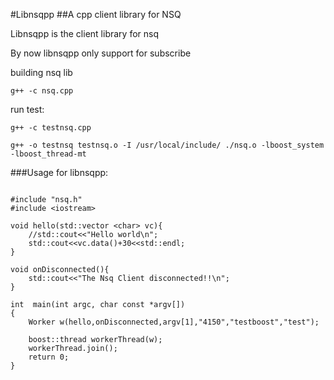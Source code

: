 #Libnsqpp
##A cpp client library for NSQ

Libnsqpp is the client library for nsq 

By now libnsqpp only support for subscribe

building nsq lib

```g++ -c nsq.cpp```

run test:

```g++ -c testnsq.cpp ```

```g++ -o testnsq testnsq.o -I /usr/local/include/ ./nsq.o -lboost_system -lboost_thread-mt```

###Usage for libnsqpp:

```

#include "nsq.h"
#include <iostream>

void hello(std::vector <char> vc){
	//std::cout<<"Hello world\n";
	std::cout<<vc.data()+30<<std::endl;
}

void onDisconnected(){
	std::cout<<"The Nsq Client disconnected!!\n";
}

int  main(int argc, char const *argv[])
{
	Worker w(hello,onDisconnected,argv[1],"4150","testboost","test");

	boost::thread workerThread(w);
	workerThread.join();
	return 0;
}

```
